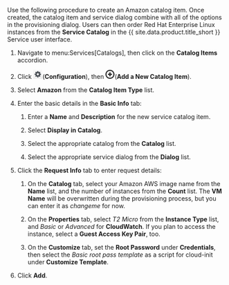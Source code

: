 Use the following procedure to create an Amazon catalog item. Once
created, the catalog item and service dialog combine with all of the
options in the provisioning dialog. Users can then order Red Hat
Enterprise Linux instances from the **Service Catalog** in the
{{ site.data.product.title_short }} Service user interface.

1.  Navigate to menu:Services\[Catalogs\], then click on the **Catalog
    Items** accordion.

2.  Click ![1847](/images/1847.png)(**Configuration**), then
    ![1862](/images/1862.png)(**Add a New Catalog Item**).

3.  Select **Amazon** from the **Catalog Item Type** list.

4.  Enter the basic details in the **Basic Info** tab:

    1.  Enter a **Name** and **Description** for the new service catalog
        item.

    2.  Select **Display in Catalog**.

    3.  Select the appropriate catalog from the **Catalog** list.

    4.  Select the appropriate service dialog from the **Dialog** list.

5.  Click the **Request Info** tab to enter request details:

    1.  On the **Catalog** tab, select your Amazon AWS image name from
        the **Name** list, and the number of instances from the
        **Count** list. The **VM Name** will be overwritten during the
        provisioning process, but you can enter it as *changeme* for
        now.

    2.  On the **Properties** tab, select *T2 Micro* from the **Instance
        Type** list, and *Basic* or *Advanced* for **CloudWatch**. If
        you plan to access the instance, select a **Guest Access Key
        Pair**, too.

    3.  On the **Customize** tab, set the **Root Password** under
        **Credentials**, then select the *Basic root pass template* as a
        script for cloud-init under **Customize Template**.

6.  Click **Add**.
